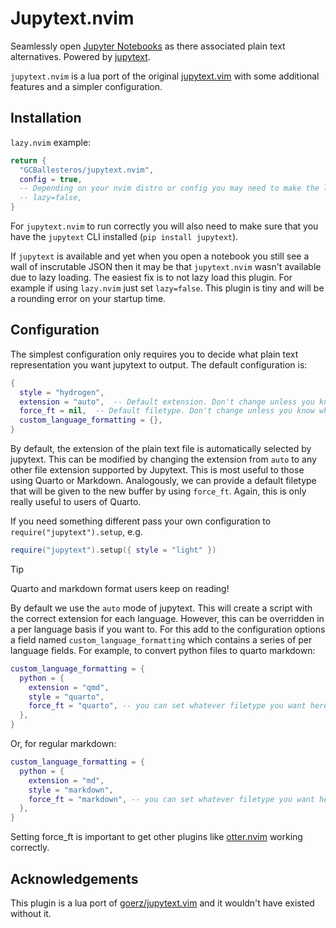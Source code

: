 # Jupytext.nvim

Seamlessly open [Jupyter Notebooks](http://jupyter.org) as there associated
plain text alternatives. Powered by [jupytext](https://www.github.com/mwouts/jupytext).

`jupytext.nvim` is a lua port of the original
[jupytext.vim](https://www.github.com/goerz/jupytext.vim) with some additional
features and a simpler configuration.

## Installation
`lazy.nvim` example:
```lua
return {
  "GCBallesteros/jupytext.nvim",
  config = true,
  -- Depending on your nvim distro or config you may need to make the loading not lazy
  -- lazy=false,
}
```


For `jupytext.nvim` to run correctly you will also need to make sure that you
have the `jupytext` CLI installed (`pip install jupytext`).

If `jupytext` is available and yet when you open a notebook you still see a wall
of inscrutable JSON then it may be that `jupytext.nvim` wasn't available due
to lazy loading. The easiest fix is to not lazy load this plugin. For example
if using `lazy.nvim` just set `lazy=false`. This plugin is tiny and will be a
rounding error on your startup time.

## Configuration

The simplest configuration only requires you to decide what plain text
representation you want jupytext to output. The default configuration is:

```lua
{
  style = "hydrogen",
  extension = "auto",  -- Default extension. Don't change unless you know what you are doing
  force_ft = nil,  -- Default filetype. Don't change unless you know what you are doing
  custom_language_formatting = {},
}
```

By default, the extension of the plain text file is automatically selected by
jupytext. This can be modified by changing the extension from `auto` to any
other file extension supported by Jupytext. This is most useful to those using
Quarto or Markdown. Analogously, we can provide a default filetype that will be
given to the new buffer by using `force_ft`. Again, this is only really useful
to users of Quarto.

If you need something different pass your own configuration to
`require("jupytext").setup`, e.g.

```lua
require("jupytext").setup({ style = "light" })
```

> [!TIP]
> Quarto and markdown format users keep on reading!

By default we use the `auto` mode of jupytext. This will create a script with
the correct extension for each language. However, this can be overridden in a
per language basis if you want to. For this add to the configuration options a
field named `custom_language_formatting` which contains a series of per
language fields. For example, to convert python files to quarto markdown:

```lua
custom_language_formatting = {
  python = {
    extension = "qmd",
    style = "quarto",
    force_ft = "quarto", -- you can set whatever filetype you want here
  },
}
```

Or, for regular markdown:

```lua
custom_language_formatting = {
  python = {
    extension = "md",
    style = "markdown",
    force_ft = "markdown", -- you can set whatever filetype you want here
  },
}
```

Setting force_ft is important to get other plugins like
[otter.nvim](https://github.com/jmbuhr/otter.nvim) working correctly.


## Acknowledgements
This plugin is a lua port of [goerz/jupytext.vim](https://www.github.com/goerz/jupytext.vim) and it wouldn't have existed without it.
